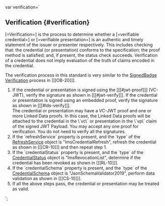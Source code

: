var verification=`

## Verification {#verification}

[=Verification=] is the process to determine whether a [=verifiable credential=] or [=verifiable presentation=] is an authentic and timely statement of the issuer or presenter respectively. This includes checking that: the credential (or presentation) conforms to the specification; the proof method is satisfied; and, if present, the status check succeeds. Verification of a credential does not imply evaluation of the truth of claims encoded in the credential.

The verification process in this standard is very similar to the [SignedBadge Verification](https://www.imsglobal.org/sites/default/files/Badges/OBv2p0Final/index.html#SignedBadge) process in [[[OB-20]]].

1. If the credential or presentation is signed using the [[[#jwt-proof]]] (VC-JWT), verify the signature as shown in [[[#jwt-verify]]]. If the credential or presentation is signed using an embedded proof, verify the signature as shown in [[[#lds-verify]]].
   <div class="note">
    The credential or presentation may have a VC-JWT proof and one or more Linked Data proofs. In this case, the Linked Data proofs will be attached to the credential in the \`vc\` or presentation in the \`vp\` claim of the signed JWT Payload. You may accept any one proof for verification. You do not need to verify all the signatures.
   </div>
1. If the \`refreshService\` property is present, and the \`type\` of the [RefreshService](#refreshservice) object is "ImsCredentialRefresh", refresh the credential as shown in [[[CR-10]]] and then repeat step 1.
1. If the \`credentialStatus\` property is present, and the \`type\` of the [CredentialStatus](#credentialstatus) object is "ImsRevocationList", determine if the credential has been revoked as shown in [[[RL-10]]].
1. If the \`credentialSchema\` property is present, and the \`type\` of the [CredentialSchema](#credentialschema) object is "JsonSchemaValidator2019", perform data validation as shown in [[[CS-10]]].
1. If all the above steps pass, the credential or presentation may be treated as valid.

`;
